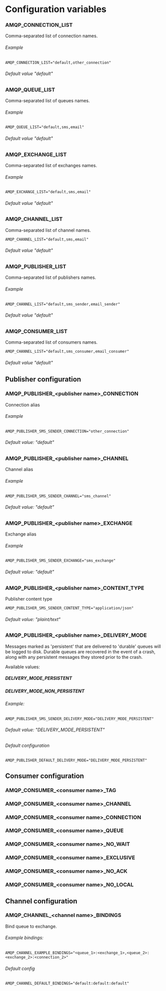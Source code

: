 # Configuration variables

### AMQP_CONNECTION_LIST

Comma-separated list of connection names.
###### Example
```dotenv
AMQP_CONNECTION_LIST="default,other_connection"
```
###### Default value "default"


### AMQP_QUEUE_LIST
Comma-separated list of queues names.
###### Example
```dotenv
AMQP_QUEUE_LIST="default,sms,email"
```
###### Default value "default"


### AMQP_EXCHANGE_LIST
Comma-separated list of exchanges names.
###### Example
```dotenv
AMQP_EXCHANGE_LIST="default,sms,email"
```
###### Default value "default"


### AMQP_CHANNEL_LIST
Comma-separated list of channel names.
```dotenv
AMQP_CHANNEL_LIST="default,sms,email"
```
###### Default value "default"



### AMQP_PUBLISHER_LIST
Comma-separated list of publishers names.
###### Example
```dotenv
AMQP_CHANNEL_LIST="default,sms_sender,email_sender"
```
###### Default value "default"




### AMQP_CONSUMER_LIST
Comma-separated list of consumers names.
```dotenv
AMQP_CHANNEL_LIST="default,sms_consumer,email_consumer"
```
###### Default value "default"






## Publisher configuration

### AMQP_PUBLISHER_\<publisher name>_CONNECTION
Connection alias
###### Example
```dotenv
AMQP_PUBLISHER_SMS_SENDER_CONNECTION="other_connection"
```
###### Default value: "default"




### AMQP_PUBLISHER_\<publisher name>_CHANNEL
Channel alias
###### Example
```dotenv
AMQP_PUBLISHER_SMS_SENDER_CHANNEL="sms_channel"
```
###### Default value: "default"


### AMQP_PUBLISHER_\<publisher name>_EXCHANGE
Exchange alias
###### Example
```dotenv
AMQP_PUBLISHER_SMS_SENDER_EXCHANGE="sms_exchange"
```
###### Default value: "default"


### AMQP_PUBLISHER_\<publisher name>_CONTENT_TYPE
Publisher content type
```dotenv
AMQP_PUBLISHER_SMS_SENDER_CONTENT_TYPE="application/json"
```
###### Default value: "plaint/text"

### AMQP_PUBLISHER_\<publisher name>_DELIVERY_MODE
Messages marked as 'persistent' that are delivered to 'durable' queues will be logged to disk. Durable queues are recovered in the event of a crash, along with any persistent messages they stored prior to the crash.

Available values:
##### DELIVERY_MODE_PERSISTENT
##### DELIVERY_MODE_NON_PERSISTENT

###### Example:
```dotenv
AMQP_PUBLISHER_SMS_SENDER_DELIVERY_MODE="DELIVERY_MODE_PERSISTENT"
```
###### Default value: "DELIVERY_MODE_PERSISTENT"
###### Default configuration
```dotenv
AMQP_PUBLISHER_DEFAULT_DELIVERY_MODE="DELIVERY_MODE_PERSISTENT"
```


## Consumer configuration

### AMQP_CONSUMER_\<consumer name>_TAG
### AMQP_CONSUMER_\<consumer name>_CHANNEL
### AMQP_CONSUMER_\<consumer name>_CONNECTION
### AMQP_CONSUMER_\<consumer name>_QUEUE
### AMQP_CONSUMER_\<consumer name>_NO_WAIT
### AMQP_CONSUMER_\<consumer name>_EXCLUSIVE
### AMQP_CONSUMER_\<consumer name>_NO_ACK
### AMQP_CONSUMER_\<consumer name>_NO_LOCAL


## Channel configuration

### AMQP_CHANNEL_\<channel name>_BINDINGS

Bind queue to exchange.

###### Example bindings: 
```dotenv
AMQP_CHANNEL_EXAMPLE_BINDINGS="<queue_1>:<exchange_1>,<queue_2>:<exchange_2>:<connection_2>"
```

###### Default config
```dotenv
AMQP_CHANNEL_DEFAULT_BINDINGS="default:default:default"
```

